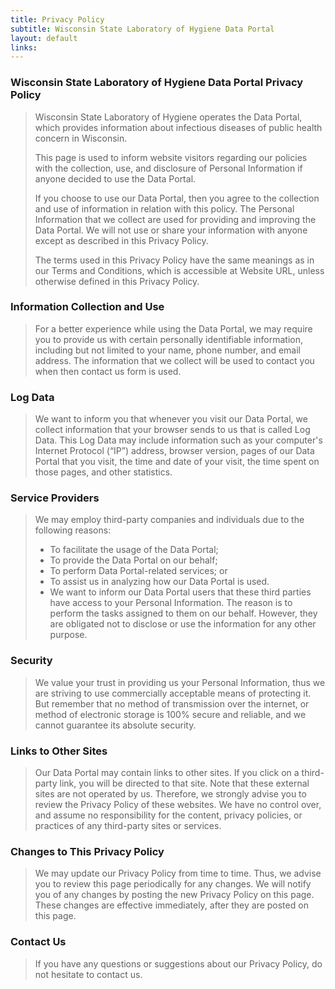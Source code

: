 ```yaml
---
title: Privacy Policy
subtitle: Wisconsin State Laboratory of Hygiene Data Portal
layout: default
links:
---
```


### Wisconsin State Laboratory of Hygiene Data Portal Privacy Policy
>Wisconsin State Laboratory of Hygiene operates the Data Portal, which provides information about infectious diseases of public health concern in Wisconsin.
>
>This page is used to inform website visitors regarding our policies with the collection, use, and disclosure of Personal Information if anyone decided to use the Data Portal.
>
>If you choose to use our Data Portal, then you agree to the collection and use of information in relation with this policy. The Personal Information that we collect are used for providing and improving the Data Portal. We will not use or share your information with anyone except as described in this Privacy Policy.
>
>The terms used in this Privacy Policy have the same meanings as in our Terms and Conditions, which is accessible at Website URL, unless otherwise defined in this Privacy Policy.

### Information Collection and Use
>For a better experience while using the Data Portal, we may require you to provide us with certain personally identifiable information, including but not limited to your name, phone number, and email address. The information that we collect will be used to contact you when then contact us form is used.

### Log Data
>We want to inform you that whenever you visit our Data Portal, we collect information that your browser sends to us that is called Log Data. This Log Data may include information such as your computer's Internet Protocol (“IP”) address, browser version, pages of our Data Portal that you visit, the time and date of your visit, the time spent on those pages, and other statistics.

### Service Providers
>We may employ third-party companies and individuals due to the following reasons:
>- To facilitate the usage of the Data Portal;
>- To provide the Data Portal on our behalf;
>- To perform Data Portal-related services; or
>- To assist us in analyzing how our Data Portal is used.
>- We want to inform our Data Portal users that these third parties have access to your Personal Information. The reason is to perform the tasks assigned to them on our behalf. However, they are obligated not to disclose or use the information for any other purpose.

### Security
>We value your trust in providing us your Personal Information, thus we are striving to use commercially acceptable means of protecting it. But remember that no method of transmission over the internet, or method of electronic storage is 100% secure and reliable, and we cannot guarantee its absolute security.

### Links to Other Sites
>Our Data Portal may contain links to other sites. If you click on a third-party link, you will be directed to that site. Note that these external sites are not operated by us. Therefore, we strongly advise you to review the Privacy Policy of these websites. We have no control over, and assume no responsibility for the content, privacy policies, or practices of any third-party sites or services.

### Changes to This Privacy Policy
>We may update our Privacy Policy from time to time. Thus, we advise you to review this page periodically for any changes. We will notify you of any changes by posting the new Privacy Policy on this page. These changes are effective immediately, after they are posted on this page.

### Contact Us
>If you have any questions or suggestions about our Privacy Policy, do not hesitate to contact us.